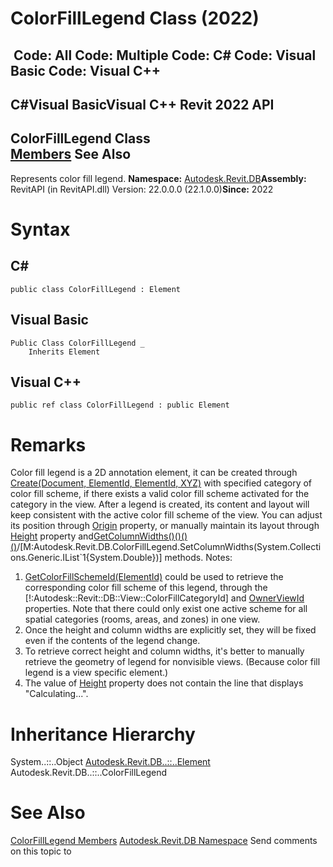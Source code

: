 # ColorFillLegend Class (2022)

﻿
 Code: All Code: Multiple Code: C# Code: Visual Basic Code: Visual C++   
---  
C#Visual BasicVisual C++
Revit 2022 API  
---  
ColorFillLegend Class  
[Members](b8e31474-3699-993e-bdf5-b1681ed0e10d.md "ColorFillLegend Members") See Also  
---  
Represents color fill legend. 
**Namespace:** [Autodesk.Revit.DB](87546ba7-461b-c646-cbb1-2cb8f5bff8b2.md "Autodesk.Revit.DB Namespace")**Assembly:** RevitAPI (in RevitAPI.dll) Version: 22.0.0.0 (22.1.0.0)**Since:** 2022 
# Syntax
C#  
---  
```text
public class ColorFillLegend : Element
```
  
Visual Basic  
---  
```text
Public Class ColorFillLegend _
	Inherits Element
```
  
Visual C++  
---  
```text
public ref class ColorFillLegend : public Element
```
  
# Remarks
Color fill legend is a 2D annotation element, it can be created through [Create(Document, ElementId, ElementId, XYZ)](fda03f51-ce31-0cde-a41d-ec0e9885282d.md "Create Method") with specified category of color fill scheme, if there exists a valid color fill scheme activated for the category in the view. After a legend is created, its content and layout will keep consistent with the active color fill scheme of the view. You can adjust its position through [Origin](b0359d5c-a5f2-dfa6-9804-0d63ea15ad2e.md "Origin Property") property, or manually maintain its layout through [Height](7989267f-da55-4f56-2088-6536d68e4c8e.md "Height Property") property and[GetColumnWidths()()()()](bea0b37a-991b-8ddc-28d7-0bacf0f4181a.md "GetColumnWidths Method")/[M:Autodesk.Revit.DB.ColorFillLegend.SetColumnWidths(System.Collections.Generic.IList`1{System.Double})] methods.
Notes:
  1. [GetColorFillSchemeId(ElementId)](c504d70c-ab68-2db1-95be-73e821ee3587.md "GetColorFillSchemeId Method") could be used to retrieve the corresponding color fill scheme of this legend, through the [!:Autodesk::Revit::DB::View::ColorFillCategoryId] and [OwnerViewId](174c1adf-0be8-a4b0-41f3-9e3ea1d6b1f1.md "OwnerViewId Property") properties. Note that there could only exist one active scheme for all spatial categories (rooms, areas, and zones) in one view. 
  2. Once the height and column widths are explicitly set, they will be fixed even if the contents of the legend change. 
  3. To retrieve correct height and column widths, it's better to manually retrieve the geometry of legend for nonvisible views. (Because color fill legend is a view specific element.) 
  4. The value of [Height](7989267f-da55-4f56-2088-6536d68e4c8e.md "Height Property") property does not contain the line that displays "Calculating...".

# Inheritance Hierarchy
System..::..Object [Autodesk.Revit.DB..::..Element](eb16114f-69ea-f4de-0d0d-f7388b105a16.md "Element Class") Autodesk.Revit.DB..::..ColorFillLegend
# See Also
[ColorFillLegend Members](b8e31474-3699-993e-bdf5-b1681ed0e10d.md "ColorFillLegend Members")
[Autodesk.Revit.DB Namespace](87546ba7-461b-c646-cbb1-2cb8f5bff8b2.md "Autodesk.Revit.DB Namespace")
Send comments on this topic to 